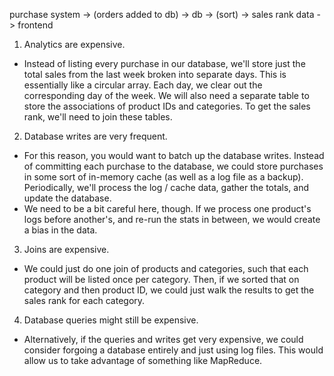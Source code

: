 purchase system -> (orders added to db) -> db -> (sort) -> sales rank data
-> frontend

1. Analytics are expensive.

- Instead of listing every purchase in our database, we'll store just the total
  sales from the last week broken into separate days. This is essentially like
  a circular array. Each day, we clear out the corresponding day of the week.
  We will also need a separate table to store the associations of product IDs
  and categories. To get the sales rank, we'll need to join these tables.

2. Database writes are very frequent.

- For this reason, you would want to batch up the database writes. Instead of
  committing each purchase to the database, we could store purchases in some
  sort of in-memory cache (as well as a log file as a backup). Periodically,
  we'll process the log / cache data, gather the totals, and update the
  database.
- We need to be a bit careful here, though. If we process one product's logs
  before another's, and re-run the stats in between, we would create a bias in
  the data.

3. Joins are expensive.

- We could just do one join of products and categories, such that each product
  will be listed once per category. Then, if we sorted that on category and
  then product ID, we could just walk the results to get the sales rank for
  each category.

4. Database queries might still be expensive.

- Alternatively, if the queries and writes get very expensive, we could
  consider forgoing a database entirely and just using log files. This would
  allow us to take advantage of something like MapReduce.
